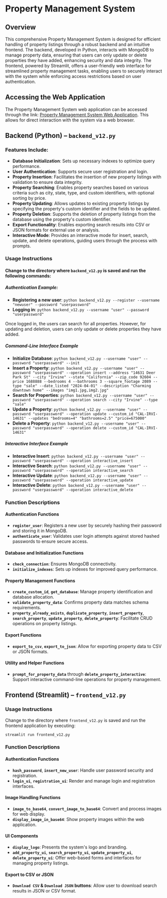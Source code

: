 # Property Management System

## Overview

This comprehensive Property Management System is designed for efficient handling of property listings through a robust backend and an intuitive frontend. The backend, developed in Python, interacts with MongoDB to manage property data, ensuring that users can only update or delete properties they have added, enhancing security and data integrity. The frontend, powered by Streamlit, offers a user-friendly web interface for streamlined property management tasks, enabling users to securely interact with the system while enforcing access restrictions based on user authentication.

## Accessing the Web Application

The Property Management System web application can be accessed through the link: [Property Management System Web Application](https://dsci551realestatedatabasemanagement-jvcc5toxbcpvopr7fnm3t4.streamlit.app/). This allows for direct interaction with the system via a web browser.

## Backend (Python) – `backend_v12.py`

### Features Include:

- **Database Initialization**: Sets up necessary indexes to optimize query performance.
- **User Authentication**: Supports secure user registration and login.
- **Property Insertion**: Facilitates the insertion of new property listings with validation to ensure data integrity.
- **Property Searching**: Enables property searches based on various criteria such as city, state, type, and custom identifiers, with optional sorting by price.
- **Property Updating**: Allows updates to existing property listings by specifying the property's custom identifier and the fields to be updated.
- **Property Deletion**: Supports the deletion of property listings from the database using the property's custom identifier.
- **Export Functionality**: Enables exporting search results into CSV or JSON formats for external use or analysis.
- **Interactive Mode**: Provides an interactive mode for insert, search, update, and delete operations, guiding users through the process with prompts.

### Usage Instructions
#### Change to the directory where `backend_v12.py` is saved and run the following commands:

##### Authentication Example:
- **Registering a new user**: `python backend_v12.py --register --username "newuser" --password "userpassword"`
- **Logging in**: `python backend_v12.py --username "user" --password "userpassword"`

Once logged in, the users can search for all properties. However, for updating and deletion, users can only update or delete properties they have added.

##### Command-Line Interface Example
- **Initialize Database**: `python backend_v12.py --username "user" --password "userpassword" --init`
- **Insert a Property**: `python backend_v12.py --username "user" --password "userpassword" --operation insert --address "14631 Deer Park St" --city "Irvine" --state "California" --zip_code 92604 --price 1688888 --bedrooms 4 --bathrooms 3 --square_footage 2089 --type "sale" --date_listed "2024-04-01" --description "Charming downtown home" --images "img1.jpg,img2.jpg"`
- **Search for Properties**: `python backend_v12.py --username "user" --password "userpassword" --operation search --city "Irvine" --type "sale"`
- **Update a Property**: `python backend_v12.py --username "user" --password "userpassword" --operation update --custom_id "CAL-IRVI-14631" --updates "bedrooms=4" "bathrooms=2.5" "price=675000"`
- **Delete a Property**: `python backend_v12.py --username "user" --password "userpassword" --operation delete --custom_id "CAL-IRVI-14631"`

##### Interactive Interface Example

- **Interactive Insert**: `python backend_v12.py --username "user" --password "userpassword" --operation interactive_insert`
- **Interactive Search**: `python backend_v12.py --username "user" --password "userpassword" --operation interactive_search`
- **Interactive Update**: `python backend_v12.py --username "user" --password "userpassword" --operation interactive_update`
- **Interactive Delete**: `python backend_v12.py --username "user" --password "userpassword" --operation interactive_delete`

### Function Descriptions

#### Authentication Functions
- **`register_user`**: Registers a new user by securely hashing their password and storing it in MongoDB.
- **`authenticate_user`**: Validates user login attempts against stored hashed passwords to ensure secure access.

#### Database and Initialization Functions
- **`check_connection`**: Ensures MongoDB connectivity.
- **`initialize_indexes`**: Sets up indexes for improved query performance.

#### Property Management Functions
- **`create_custom_id`**, **`get_database`**: Manage property identification and database allocation.
- **`validate_property_data`**: Confirms property data matches schema requirements.
- **`property_already_exists`**, **`duplicate_property`**, **`insert_property`**, **`search_property`**, **`update_property`**, **`delete_property`**: Facilitate CRUD operations on property listings.

#### Export Functions
- **`export_to_csv`**, **`export_to_json`**: Allow for exporting property data to CSV or JSON formats.

#### Utility and Helper Functions
- **`prompt_for_property_data`** through **`delete_property_interactive`**: Support interactive command-line operations for property management.

## Frontend (Streamlit) – `frontend_v12.py`

### Usage Instructions

Change to the directory where `frontend_v12.py` is saved and run the frontend application by executing:

`streamlit run frontend_v12.py`

### Function Descriptions

#### Authentication Functions
- **`hash_password`**, **`insert_new_user`**: Handle user password security and registration.
- **`login_ui`**, **`registration_ui`**: Render and manage login and registration interfaces.

#### Image Handling Functions
- **`image_to_base64`**, **`convert_image_to_base64`**: Convert and process images for web display.
- **`display_image_in_base64`**: Show property images within the web application.

#### UI Components
- **`display_logo`**: Presents the system's logo and branding.
- **`add_property_ui`**, **`search_property_ui`**, **`update_property_ui`**, **`delete_property_ui`**: Offer web-based forms and interfaces for managing property listings.

#### Export to CSV or JSON
- **`Download CSV` & `Download JSON` buttons**: Allow user to download search results in JSON or CSV format.
